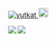 <p align="left"> 
  <a href="https://github.com/hiro-minami/hiro-minami/">
    <img src="https://komarev.com/ghpvc/?username=yutkat" alt="yutkat" />
  </a>
  <a href="https://github.com/hiro-minami">
    <img height="20" src="https://img.shields.io/github/followers/hiro-minami?label=follow&logo=github&style=flat" />
  </a>
</p>
<a href="https://github.com/anuraghazra/github-readme-stats">
  <img align="left" src="https://github-readme-stats.vercel.app/api?username=hiro-minami&count_private=true&show_icons=true" />
</a>
<a href="https://github.com/anuraghazra/github-readme-stats">
  <img align="left" src="https://github-readme-stats.vercel.app/api/top-langs/?username=hiro-minami&layout=compact" />
</a>
